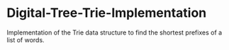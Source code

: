 # Digital-Tree-Trie-Implementation
Implementation of the Trie data structure to find the shortest prefixes of a list of words.
